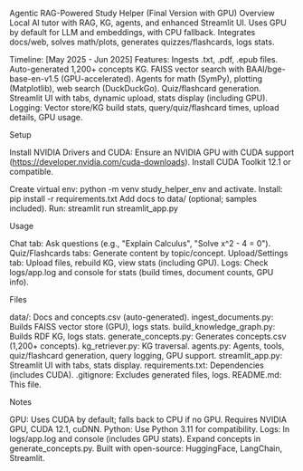 Agentic RAG-Powered Study Helper (Final Version with GPU)
Overview
Local AI tutor with RAG, KG, agents, and enhanced Streamlit UI. Uses GPU by default for LLM and embeddings, with CPU fallback. Integrates docs/web, solves math/plots, generates quizzes/flashcards, logs stats.

Timeline: [May 2025 - Jun 2025]
Features:
Ingests .txt, .pdf, .epub files.
Auto-generated 1,200+ concepts KG.
FAISS vector search with BAAI/bge-base-en-v1.5 (GPU-accelerated).
Agents for math (SymPy), plotting (Matplotlib), web search (DuckDuckGo).
Quiz/flashcard generation.
Streamlit UI with tabs, dynamic upload, stats display (including GPU).
Logging: Vector store/KG build stats, query/quiz/flashcard times, upload details, GPU usage.



Setup

Install NVIDIA Drivers and CUDA:
Ensure an NVIDIA GPU with CUDA support (https://developer.nvidia.com/cuda-downloads).
Install CUDA Toolkit 12.1 or compatible.


Create virtual env: python -m venv study_helper_env and activate.
Install: pip install -r requirements.txt
Add docs to data/ (optional; samples included).
Run: streamlit run streamlit_app.py

Usage

Chat tab: Ask questions (e.g., "Explain Calculus", "Solve x^2 - 4 = 0").
Quiz/Flashcards tabs: Generate content by topic/concept.
Upload/Settings tab: Upload files, rebuild KG, view stats (including GPU).
Logs: Check logs/app.log and console for stats (build times, document counts, GPU info).

Files

data/: Docs and concepts.csv (auto-generated).
ingest_documents.py: Builds FAISS vector store (GPU), logs stats.
build_knowledge_graph.py: Builds RDF KG, logs stats.
generate_concepts.py: Generates concepts.csv (1,200+ concepts).
kg_retriever.py: KG traversal.
agents.py: Agents, tools, quiz/flashcard generation, query logging, GPU support.
streamlit_app.py: Streamlit UI with tabs, stats display.
requirements.txt: Dependencies (includes CUDA).
.gitignore: Excludes generated files, logs.
README.md: This file.

Notes

GPU: Uses CUDA by default; falls back to CPU if no GPU. Requires NVIDIA GPU, CUDA 12.1, cuDNN.
Python: Use Python 3.11 for compatibility.
Logs: In logs/app.log and console (includes GPU stats).
Expand concepts in generate_concepts.py.
Built with open-source: HuggingFace, LangChain, Streamlit.
